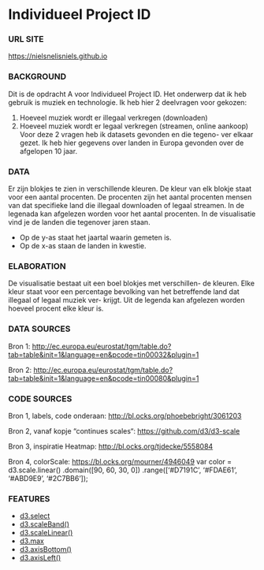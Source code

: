 # Individueel Project ID

### URL SITE
https://nielsnelisniels.github.io



### BACKGROUND
Dit is de opdracht A voor Individueel Project ID. Het onderwerp dat ik heb gebruik is muziek en technologie. Ik heb hier 2 deelvragen voor gekozen:
1. Hoeveel muziek wordt er illegaal verkregen (downloaden)
2. Hoeveel muziek wordt er legaal verkregen (streamen, online aankoop)
Voor deze 2 vragen heb ik datasets gevonden en die tegeno- ver elkaar gezet. Ik heb hier gegevens over landen in Europa gevonden over de afgelopen 10 jaar. 

### DATA
Er zijn blokjes te zien in verschillende kleuren. De kleur van elk blokje staat voor een aantal procenten. De procenten zijn het aantal procenten mensen van dat specifieke land die illegaal downloaden of legaal streamen. In de legenada kan afgelezen worden voor het aantal procenten. In de visualisatie vind je de landen die tegenover jaren staan. 

* Op de y-as staat het jaartal waarin gemeten is.
* Op de x-as staan de landen in kwestie.


### ELABORATION

De visualisatie bestaat uit een boel blokjes met verschillen- de kleuren. Elke kleur staat voor een percentage bevolking van het betreffende land dat illegaal of legaal muziek ver- krijgt.
Uit de legenda kan afgelezen worden hoeveel procent elke kleur is.

### DATA SOURCES
Bron 1: http://ec.europa.eu/eurostat/tgm/table.do?tab=table&init=1&language=en&pcode=tin00032&plugin=1

Bron 2: http://ec.europa.eu/eurostat/tgm/table.do?tab=table&init=1&language=en&pcode=tin00080&plugin=1

### CODE SOURCES
Bron 1, labels, code onderaan: http://bl.ocks.org/phoebebright/3061203

Bron 2, vanaf kopje “continues scales“: https://github.com/d3/d3-scale

Bron 3, inspiratie Heatmap: http://bl.ocks.org/tjdecke/5558084

Bron 4, colorScale:
https://bl.ocks.org/mourner/4946049 var color = d3.scale.linear()
.domain([90, 60, 30, 0])
.range([‘#D7191C’, ‘#FDAE61’, ‘#ABD9E9’, ‘#2C7BB6’]);


### FEATURES
* [d3.select](https://github.com/d3/d3-selection#select)
* [d3.scaleBand()](https://github.com/d3/d3-scale#scaleBand)
* [d3.scaleLinear()](https://github.com/d3/d3-scale#scaleLinear)
* [d3.max](https://github.com/d3/d3-array#max)
* [d3.axisBottom()](https://github.com/d3/d3-axis#axisBottom)
* [d3.axisLeft()](https://github.com/d3/d3-axis#axisLeft)

